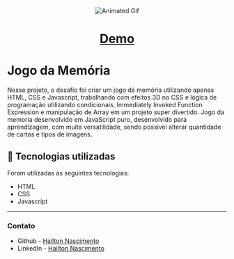 <p align="center">
  <img src="img/00.gif" alt="Animated Gif">
</p>

<h1 align="center">
 <a href="https://hailton-nascimento.github.io/JogoDaMemoria/" target="_blank" rel="noopener noreferrer">Demo</a>
</h1>

# Jogo da Memória
Nesse projeto, o desafio foi criar um jogo da memória utilizando apenas HTML, CSS e Javascript, trabalhando com efeitos 3D no CSS e lógica de programação utilizando condicionais, Immediately Invoked Function Expression e manipulação de Array em um projeto super divertido. Jogo da memoria desenvolvido em JavaScript puro, desenvolvido para aprendizagem, com muita versatilidade, sendo possível alterar quantidade de cartas e tipos de imagens.


<h2 id="tecnologias">
    🚀 Tecnologias utilizadas
</h2>

Foram utilizadas as seguintes tecnologias:

<ul>
    <li>HTML</li>
    <li>CSS</li>
    <li>Javascript</li>
</ul>

---



### Contato

- Github - [Hailton Nascimento](https://github.com/Hailton-Nascimento)
- LinkedIn - [Hailton Nascimento](https://linkedin.com/in/hailton-nascimento)

<!-- [![LinkedIn][linkedin-shield]][linkedin-url]
<!-- MARKDOWN LINKS & IMAGES -->
<!-- https://www.markdownguide.org/basic-syntax/#reference-style-links -->


<!-- [linkedin-shield]: https://img.shields.io/badge/-LinkedIn-black.svg?style=for-the-badge&logo=linkedin&colorB=555
[linkedin-url]: https://linkedin.com/in/hailton-nascimento -->



